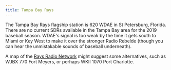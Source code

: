 ```yaml
---
title: Tampa Bay Rays
---
```

The Tampa Bay Rays flagship station is 620 WDAE in St Petersburg, Florida. There
are no current SDRs available in the Tampa Bay area for the 2019 baseball season.
WDAE's signal is too weak by the time it gets south to Miami or Key West to make
it over the stronger Radio Rebelde (though you can hear the unmistakable sounds
of baseball underneath).

A map of the [Rays Radio Network] might suggest some alternatives, such as 
WJBX 770 Fort Meyers, or perhaps WKII 1070 Port Charlotte. 

[Rays Radio Network]:https://www.mlb.com/rays/fans/radio
